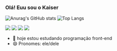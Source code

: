 ### Olá! Euu sou o Kaiser
![Anurag's GitHub stats](https://github-readme-stats.vercel.app/api?username=Ka3iser&show_icons=true&theme=radical)
![Top Langs](https://github-readme-stats.vercel.app/api/top-langs/?username=Ka3iser&layout=compact&theme=radical)

<div>
        <a href="mailto:henrideve3@gmail.com" target="_blank"><img src="https://img.shields.io/badge/Gmail-D14836?style=for-the-badge&logo=gmail&logoColor=white"></a>
        <a href="https://www.instagram.com/_venturini_henrique/" target="_blank"><img src="https://img.shields.io/badge/Instagram-E4405F?style=for-the-badge&logo=instagram&logoColor=white" target="_blank"></a>
        <a href="https://wa.me/5511958317140" target="_blank"><img src="https://img.shields.io/badge/WhatsApp-25D366?style=for-the-badge&logo=whatsapp&logoColor=white" target="_blank"></a>
        <a href="https://www.linkedin.com/in/henrique-venturini-09427128b/" target="_blank"><img src="https://img.shields.io/badge/LinkedIn-0077B5?style=for-the-badge&logo=linkedin&logoColor=white" target="_blank"></a>
    </div>
    
- 🔭 hoje estou estudando programação front-end
- 😄 Pronomes: ele/dele
